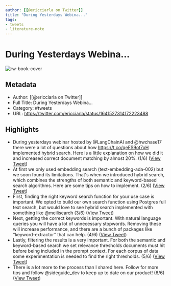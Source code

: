 ```yaml
---
author: [[@ericciarla on Twitter]]
title: "During Yesterdays Webina..."
tags: 
- tweets
- literature-note
---
```

# During Yesterdays Webina...

![rw-book-cover](https://pbs.twimg.com/profile_images/1616231349718863873/xD7Sjvii.jpg)

## Metadata
- Author: [[@ericciarla on Twitter]]
- Full Title: During Yesterdays Webina...
- Category: #tweets
- URL: https://twitter.com/ericciarla/status/1641527314172223488

## Highlights
- During yesterdays webinar hosted by @LangChainAI and @hwchase17 there were a lot of questions about how https://t.co/qeFS9ot7xH implemented hybrid search. Here is a little explanation on how we did it and increased correct document matching by almost 20%. (1/6) ([View Tweet](https://twitter.com/ericciarla/status/1641527314172223488))
- At first we only used embedding search (text-embedding-ada-002) but we soon found its limitations. That's when we introduced hybrid search, which combines the strengths of both semantic and keyword-based search algorithms. Here are some tips on how to implement. (2/6) ([View Tweet](https://twitter.com/ericciarla/status/1641527315749281802))
- First, finding the right keyword search function for your use case is important. We opted to build our own search function using Postgres full text search, but would love to see hybrid search implemented with something like @meilisearch (3/6) ([View Tweet](https://twitter.com/ericciarla/status/1641527316890132489))
- Next, getting the correct keywords is important. With natural language queries you will have a lot of unnecessary stopwords. Removing these will increase performance, and there are a bunch of packages like “keyword-extractor” that can help. (4/6) ([View Tweet](https://twitter.com/ericciarla/status/1641527317997428746))
- Lastly, filtering the results is a very important. For both the semantic and keyword-based search we set relevance thresholds documents must hit before being included in the prompt context. For each corpus of data some experimentation is needed to find the right thresholds. (5/6) ([View Tweet](https://twitter.com/ericciarla/status/1641527319578681353))
- There is a lot more to the process than I shared here. Follow for more tips and follow @sideguide_dev to keep up to date on our product! (6/6) ([View Tweet](https://twitter.com/ericciarla/status/1641527320644034589))
